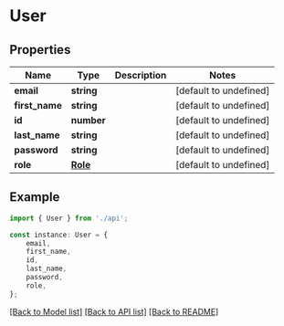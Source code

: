 # User


## Properties

Name | Type | Description | Notes
------------ | ------------- | ------------- | -------------
**email** | **string** |  | [default to undefined]
**first_name** | **string** |  | [default to undefined]
**id** | **number** |  | [default to undefined]
**last_name** | **string** |  | [default to undefined]
**password** | **string** |  | [default to undefined]
**role** | [**Role**](Role.md) |  | [default to undefined]

## Example

```typescript
import { User } from './api';

const instance: User = {
    email,
    first_name,
    id,
    last_name,
    password,
    role,
};
```

[[Back to Model list]](../README.md#documentation-for-models) [[Back to API list]](../README.md#documentation-for-api-endpoints) [[Back to README]](../README.md)
